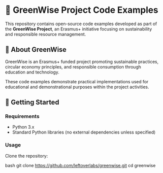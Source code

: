 # 🌿 GreenWise Project Code Examples

This repository contains open-source code examples developed as part of the **GreenWise Project**, an Erasmus+ initiative focusing on sustainability and responsible resource management.

## 📌 About GreenWise
GreenWise is an Erasmus+ funded project promoting sustainable practices, circular economy principles, and responsible consumption through education and technology.

These code examples demonstrate practical implementations used for educational and demonstrational purposes within the project activities.

## 🚀 Getting Started

### Requirements
- Python 3.x
- Standard Python libraries (no external dependencies unless specified)

### Usage
Clone the repository:

bash
git clone https://github.com/leftoverlabs/greenwise.git
cd greenwise
